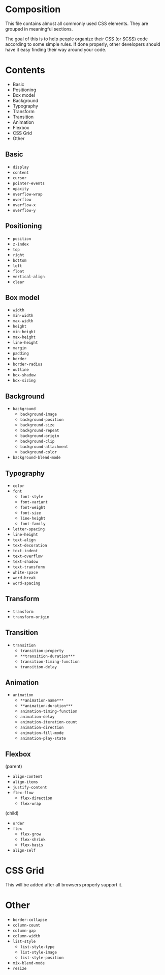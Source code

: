 # Composition

This file contains almost all commonly used CSS elements. They are grouped in meaningful sections.

The goal of this is to help people organize their CSS (or SCSS) code according to some simple rules. If done properly, other developers should have it easy finding their way around your code.

# Contents

* Basic
* Positioning
* Box model
* Background
* Typography
* Transform
* Transition
* Animation
* Flexbox
* CSS Grid
* Other

## Basic

* `display`
* `content`
* `cursor`
* `pointer-events`
* `opacity`
* `overflow-wrap`
* `overflow`
* `overflow-x`
* `overflow-y`

## Positioning

* `position`
* `z-index`
* `top`
* `right`
* `bottom`
* `left`
* `float`
* `vertical-align`
* `clear`

## Box model

* `width`
* `min-width`
* `max-width`
* `height`
* `min-height`
* `max-height`
* `line-height`
* `margin`
* `padding`
* `border`
* `border-radius`
* `outline`
* `box-shadow`
* `box-sizing`

## Background

* `background`
  * `background-image`
  * `background-position`
  * `background-size`
  * `background-repeat`
  * `background-origin`
  * `background-clip`
  * `background-attachment`
  * `background-color`
* `background-blend-mode`

## Typography

* `color`
* `font`
  * `font-style`
  * `font-variant`
  * `font-weight`
  * `font-size`
  * `line-height`
  * `font-family`
* `letter-spacing`
* `line-height`
* `text-align`
* `text-decoration`
* `text-indent`
* `text-overflow`
* `text-shadow`
* `text-transform`
* `white-space`
* `word-break`
* `word-spacing`

## Transform

* `transform`
* `transform-origin`

## Transition

* `transition`
  * `transition-property`
  * `**transition-duration***`
  * `transition-timing-function`
  * `transition-delay`

## Animation

* `animation`
  * `**animation-name***`
  * `**animation-duration***`
  * `animation-timing-function`
  * `animation-delay`
  * `animation-iteration-count`
  * `animation-direction`
  * `animation-fill-mode`
  * `animation-play-state`

## Flexbox

(parent)
* `align-content`
* `align-items`
* `justify-content`
* `flex-flow`
  * `flex-direction`
  * `flex-wrap`

(child)
* `order`
* `flex`
  * `flex-grow`
  * `flex-shrink`
  * `flex-basis`
* `align-self`

# CSS Grid

This will be added after all browsers properly support it.

# Other

* `border-collapse`
* `column-count`
* `column-gap`
* `column-width`
* `list-style`
  * `list-style-type`
  * `list-style-image`
  * `list-style-position`
* `mix-blend-mode`
* `resize`